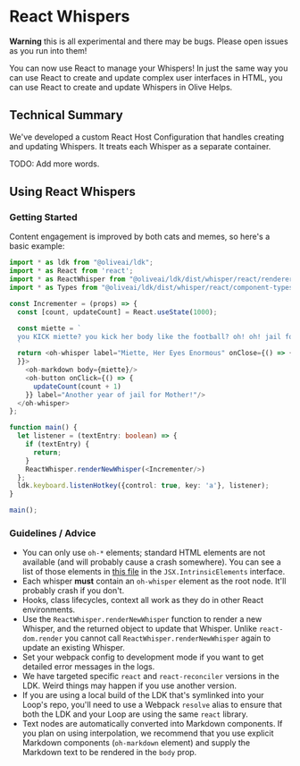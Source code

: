 # React Whispers

**Warning** this is all experimental and there may be bugs. Please open issues as you run into them!

You can now use React to manage your Whispers! In just the same way you can use React to create and update complex user interfaces in HTML, you can use React to create and update Whispers in Olive Helps.

## Technical Summary

We've developed a custom React Host Configuration that handles creating and updating Whispers. It treats each Whisper as a separate container.

TODO: Add more words.

## Using React Whispers

### Getting Started

Content engagement is improved by both cats and memes, so here's a basic example:

```typescript jsx
import * as ldk from "@oliveai/ldk";
import * as React from 'react';
import * as ReactWhisper from "@oliveai/ldk/dist/whisper/react/renderer" // this file is the equivalent of the `react-dom` package and you'll use it to render new whispers.
import * as Types from "@oliveai/ldk/dist/whisper/react/component-types"

const Incrementer = (props) => {
  const [count, updateCount] = React.useState(1000);

  const miette = `
  you KICK miette? you kick her body like the football? oh! oh! jail for mother! jail for mother for ${count} years
  `
  return <oh-whisper label="Miette, Her Eyes Enormous" onClose={() => {
  }}>
    <oh-markdown body={miette}/>
    <oh-button onClick={() => {
      updateCount(count + 1)
    }} label="Another year of jail for Mother!"/>
  </oh-whisper>
};

function main() {
  let listener = (textEntry: boolean) => {
    if (textEntry) {
      return;
    }
    ReactWhisper.renderNewWhisper(<Incrementer/>)
  };
  ldk.keyboard.listenHotkey({control: true, key: 'a'}, listener);
}

main();
```

### Guidelines / Advice

* You can only use `oh-*` elements; standard HTML elements are not available (and will probably cause a crash somewhere). You can see a list of those elements in [this file](./component-types.ts) in the `JSX.IntrinsicElements` interface.
* Each whisper **must** contain an `oh-whisper` element as the root node. It'll probably crash if you don't.
* Hooks, class lifecycles, context all work as they do in other React environments.
* Use the `ReactWhisper.renderNewWhisper` function to render a new Whisper, and the returned object to update that Whisper. Unlike `react-dom.render` you cannot call `ReactWhisper.renderNewWhisper` again to update an existing Whisper.
* Set your webpack config to development mode if you want to get detailed error messages in the logs.
* We have targeted specific `react` and `react-reconciler` versions in the LDK. Weird things may happen if you use another version.
* If you are using a local build of the LDK that's symlinked into your Loop's repo, you'll need to use a Webpack `resolve` alias to ensure that both the LDK and your Loop are using the same `react` library.
* Text nodes are automatically converted into Markdown components. If you plan on using interpolation, we recommend that you use explicit Markdown components (`oh-markdown` element) and supply the Markdown text to be rendered in the `body` prop.